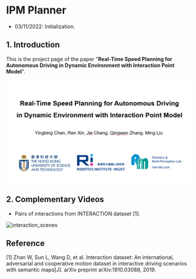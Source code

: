 # IPM Planner

- 03/11/2022: Initialization.



## 1. Introduction

This is the project page of the paper "**Real-Time Speed Planning for Autonomous Driving in Dynamic Environment with Interaction Point Model**".

[![Watch the video](./picts/iros2022-IPM.png)](https://www.youtube.com/watch?v=uWk0ft2IP30)

## 2. Complementary Videos

- Pairs of interactions from INTERACTION dataset [1].

![interaction_scenes](./picts/interaction_scenes.gif)


## Reference

[1] Zhan W, Sun L, Wang D, et al. Interaction dataset: An international, adversarial and cooperative motion dataset in interactive driving scenarios with semantic maps[J]. arXiv preprint arXiv:1910.03088, 2019.